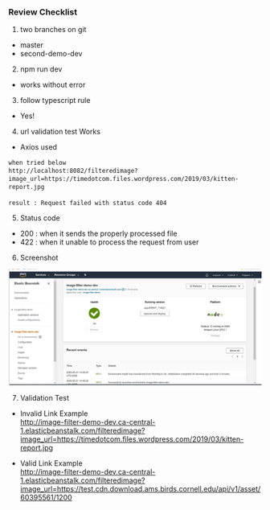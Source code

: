 ### Review Checklist  

1. two branches on git
- master  
- second-demo-dev  

2. npm run dev  
- works without error    

3. follow typescript rule  
- Yes!

4. url validation test Works
- Axios used
```
when tried below
http://localhost:8082/filteredimage?image_url=https://timedotcom.files.wordpress.com/2019/03/kitten-report.jpg

result : Request failed with status code 404
```

5. Status code
- 200 : when it sends the properly processed file
- 422 : when it unable to process the request from user  

6. Screenshot
  
<p align ="center"> 
  <img src = "https://github.com/sijoonlee/udacity-cloud-developer/blob/master/image-filter-starter-code/deployment_screenshots/Screenshot.jpg?raw=true" width = "600"/> 
</p>

7. Validation Test  

- Invalid Link Example  
http://image-filter-demo-dev.ca-central-1.elasticbeanstalk.com/filteredimage?image_url=https://timedotcom.files.wordpress.com/2019/03/kitten-report.jpg

- Valid Link Example  
http://image-filter-demo-dev.ca-central-1.elasticbeanstalk.com/filteredimage?image_url=https://test.cdn.download.ams.birds.cornell.edu/api/v1/asset/60395561/1200